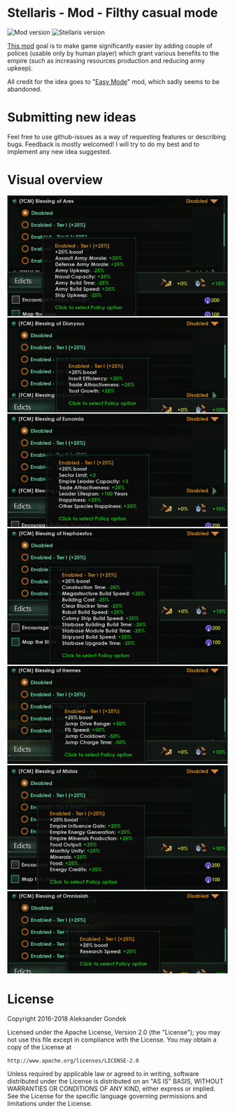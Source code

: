Stellaris - Mod - Filthy casual mode
===
![Mod version](https://img.shields.io/badge/version-3.0.1-brightgreen.svg)
![Stellaris version](https://img.shields.io/badge/stellaris--version-2.2.*-blue.svg)

[This mod](http://steamcommunity.com/sharedfiles/filedetails/?id=741819051) goal is to make game significantly easier by adding couple of polices (usable only by human player) which grant various benefits to the empire (such as increasing resources production and reducing army upkeep).

All credit for the idea goes to "[Easy Mode](https://steamcommunity.com/sharedfiles/filedetails/?id=682268089)" mod, which sadly seems to be abandoned.

Submitting new ideas
===
Feel free to use github-issues as a way of requesting features or describing bugs. Feedback is mostly welcomed!
I will try to do my best and to implement any new idea suggested.

Visual overview
===

![Screenshot](/assets/screenshot-ares.png)
![Screenshot](/assets/screenshot-dionysus.png)
![Screenshot](/assets/screenshot-eunomia.png)
![Screenshot](/assets/screenshot-hephaestus.png)
![Screenshot](/assets/screenshot-hermes.png)
![Screenshot](/assets/screenshot-midas.png)
![Screenshot](/assets/screenshot-omnissiah.png)

License
===
Copyright 2016-2018 Aleksander Gondek

Licensed under the Apache License, Version 2.0 (the "License");
you may not use this file except in compliance with the License.
You may obtain a copy of the License at

    http://www.apache.org/licenses/LICENSE-2.0

Unless required by applicable law or agreed to in writing, software
distributed under the License is distributed on an "AS IS" BASIS,
WITHOUT WARRANTIES OR CONDITIONS OF ANY KIND, either express or implied.
See the License for the specific language governing permissions and
limitations under the License.
